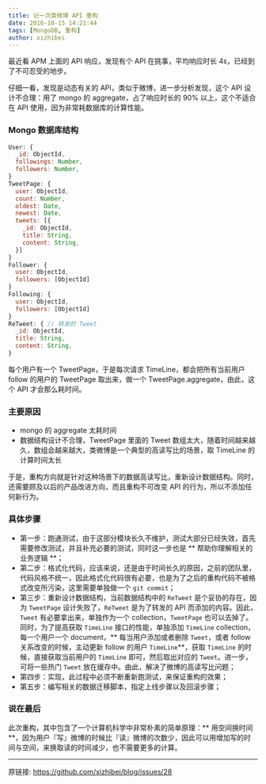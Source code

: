 ```yaml
---
title: 记一次类微博 API 重构
date: 2016-10-15 14:21:44
tags: [MongoDB, 重构]
author: xizhibei
---
```

最近看 APM 上面的 API 响应，发现有个 API 在挑事，平均响应时长 4s，已经到了不可忍受的地步。

仔细一看，发现是动态有关的 API，类似于微博，进一步分析发现，这个 API 设计不合理：用了 mongo 的 aggregate，占了响应时长的 90% 以上，这个不适合在 API 使用，因为非常耗数据库的计算性能。
### Mongo 数据库结构

``` js
User: {
  _id: ObjectId,
  followings: Number,
  followers: Number,
}
TweetPage: {
  user: ObjectId,
  count: Number,
  oldest: Date,
  newest: Date,
  tweets: [{
    _id: ObjectId,
    title: String,
    content: String,
  }]
}
Follower: {
  user: ObjectId,
  followers: [ObjectId]
}
Following: {
  user: ObjectId,
  followers: [ObjectId]
}
ReTweet: { // 转发的 Tweet
  _id: ObjectId,
  title: String,
  content: String,
}
```

每个用户有一个 TweetPage，于是每次请求 TimeLine，都会把所有当前用户 follow 的用户的 TweetPage 取出来，做一个 TweetPage.aggregate，由此，这个 API 才会那么耗时间。
### 主要原因
- mongo 的 aggregate 太耗时间
- 数据结构设计不合理，TweetPage 里面的 Tweet 数组太大，随着时间越来越久，数组会越来越大，类微博是一个典型的高读写比的场景，取 TimeLine 的计算时间太长

于是，重构方向就是针对这种场景下的数据高读写比，重新设计数据结构。同时，还需要顾及以后的产品改进方向，而且重构不可改变 API 的行为，所以不添加任何新行为。
### 具体步骤
- 第一步：跑通测试，由于这部分模块长久不维护，测试大部分已经失效，首先需要修改测试，并且补充必要的测试，同时这一步也是 ** 帮助你理解相关的业务逻辑 **；
- 第二步：格式化代码，应该来说，还是由于时间长久的原因，之前的团队里，代码风格不统一，因此格式化代码很有必要，也是为了之后的重构代码不被格式改变所污染，这里需要单独做一个 `git commit`；
- 第三步：重新设计数据结构，当前数据结构中的 `ReTweet` 是个妥协的存在，因为 `TweetPage` 设计失败了，`ReTweet` 是为了转发的 API 而添加的内容。因此，`Tweet` 有必要拿出来，单独作为一个 collection，`TweetPage` 也可以去掉了。同时，为了提高获取 `TimeLine` 接口的性能，单独添加 `TimeLine` collection，每一个用户一个 document，** 每当用户添加或者删除 `Tweet`，或者 follow 关系改变的时候，主动更新 follow 的用户 `TimeLine`**，获取 `TimeLine` 的时候，直接获取当前用户的 `TimeLine` 即可，然后取出对应的 `Tweet`。进一步，可将一些热门 `Tweet` 放在缓存中。由此，解决了微博的高读写比问题；
- 第四步：实现，此过程中必须不断重新跑测试，来保证重构的效果；
- 第五步：编写相关的数据迁移脚本，指定上线步骤以及回滚步骤；
### 说在最后

此次重构，其中包含了一个计算机科学中非常朴素的简单原理：** 用空间换时间 **，因为用户『写』微博的时候比『读』微博的次数少，因此可以用增加写的时间与空间，来换取读的时间减少，也不需要更多的计算。


***
原链接: https://github.com/xizhibei/blog/issues/28
